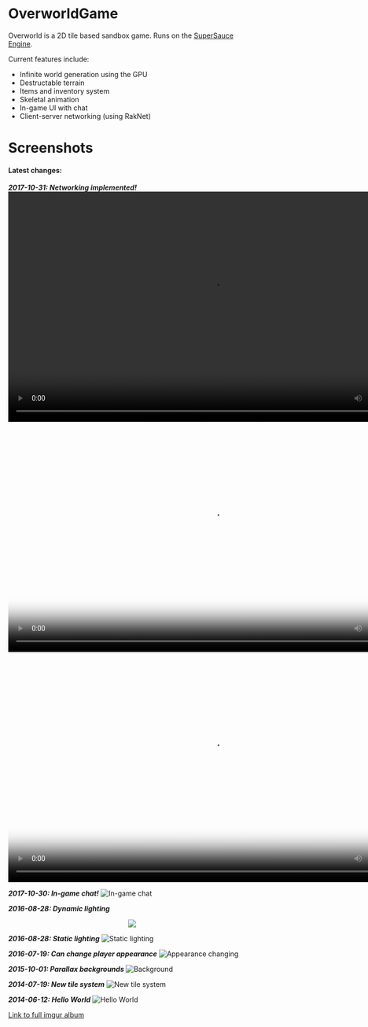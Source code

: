 # OverworldGame
Overworld is a 2D tile based sandbox game. Runs on the [SuperSauce Engine](https://github.com/bitsauce/SuperSauce-Engine).

Current features include:
* Infinite world generation using the GPU
* Destructable terrain
* Items and inventory system
* Skeletal animation
* In-game UI with chat
* Client-server networking (using RakNet)

# Screenshots
#### Latest changes:

**_2017-10-31: Networking implemented!_**
<video src="https://dl.dropbox.com/s/sd4jl14pg7hjy9m/Networking_1.mp4" width="832" height="468" controls preload></video>
<video src="https://dl.dropbox.com/s/2qekkset9aezf9t/Networking_2.mp4?dl=0" poster="https://i.imgur.com/DaMxNkY.png" width="832" height="468" controls preload></video>
<video src="https://dl.dropbox.com/s/pkjnunicijlgtot/Networking_3.mp4?dl=0" poster="https://i.imgur.com/DaMxNkY.png" width="832" height="468" controls preload></video>

**_2017-10-30: In-game chat!_**
![In-game chat](https://i.imgur.com/PIUiQyo.png)

**_2016-08-28: Dynamic lighting_**
<p align="center">
  <img src="https://i.imgur.com/0deItIz.gif">
</p>

**_2016-08-28: Static lighting_**
![Static lighting](https://i.imgur.com/JsgtE0I.png)

**_2016-07-19: Can change player appearance_**
![Appearance changing](https://i.imgur.com/Xecojpd.gif)

**_2015-10-01: Parallax backgrounds_**
![Background](https://i.imgur.com/DaMxNkY.png)

**_2014-07-19: New tile system_**
![New tile system](https://i.imgur.com/jGod0Q7.png?1)

**_2014-06-12: Hello World_**
![Hello World](https://i.imgur.com/pcsmH7H.png?1)

[Link to full imgur album](https://imgur.com/a/5T1JT)
